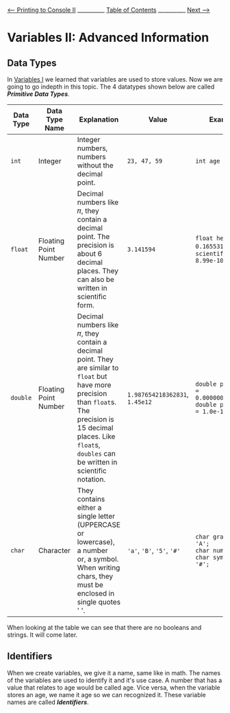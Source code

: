 
[⟵ Printing to Console II](Printing_II.md) __________ [Table of Contents](README.mb) __________ [Next ⟶](next.md)

# Variables II: Advanced Information

## Data Types

In [Variables I](Variables_I.md) we learned that variables are used to store values. Now
 we are going to go indepth in this topic. The 4 datatypes shown below are called **___Primitive Data Types___**.

| Data Type | Data Type Name | Explanation | Value | Example |
| --------- | -------------- | ----------- | ----- | ------- |
| `int` | Integer |Integer numbers, numbers without the decimal point. | `23, 47, 59` | `int age = 18;` |
| `float` | Floating Point Number | Decimal numbers like 𝜋, they contain a decimal point. The precision is about 6 decimal places. They can also be written in scientific form. | `3.141594` | `float height = 0.165531;`, `float scientificForm = 8.99e-10;` |
| `double` | Floating Point Number | Decimal numbers like 𝜋, they contain a decimal point. They are similar to `float` but have more precision than `float`s. The precision is 15 decimal places. Like `float`s, `doubles` can be written in scientific notation. | `1.987654218362831`, `1.45e12` | `double picometer = 0.0000000000001;`<br>`double picometer = 1.0e-12;` |
| `char` | Character | They contains either a single letter (UPPERCASE or lowercase), a number<br> or, a symbol. When writing chars, they must be enclosed in single quotes ' '. | `'a'`, `'B'`, `'5'`, `'#'` | `char grade = 'A';`<br>`char num = '5';`<br>`char symbol = '#';` |

When looking at the table we can see that there are no booleans and strings. It will come later.<br>

## Identifiers

When we create variables, we give it a name, same like in math. The names of the variables are used to identify it and it's use case.
A number that has a value that relates to age would be called age. Vice versa, when the variable stores an age, we name it age so we
can recognized it. These variable names are called **___Identifiers___**.

